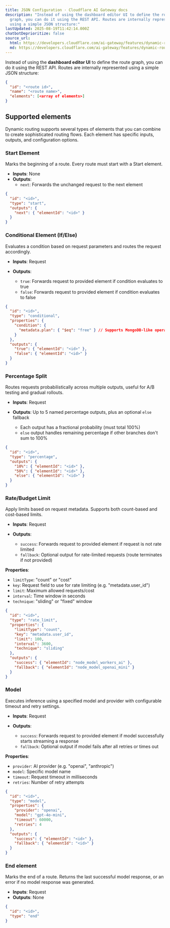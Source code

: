 ```yaml
---
title: JSON Configuration · Cloudflare AI Gateway docs
description: "Instead of using the dashboard editor UI to define the route
  graph, you can do it using the REST API. Routes are internally represented
  using a simple JSON structure:"
lastUpdated: 2025-08-19T11:42:14.000Z
chatbotDeprioritize: false
source_url:
  html: https://developers.cloudflare.com/ai-gateway/features/dynamic-routing/json-configuration/
  md: https://developers.cloudflare.com/ai-gateway/features/dynamic-routing/json-configuration/index.md
---
```


Instead of using the **dashboard editor UI** to define the route graph, you can do it using the REST API. Routes are internally represented using a simple JSON structure:

```json
{
  "id": "<route id>",
  "name": "<route name>",
  "elements": [<array of elements>]
}
```

## Supported elements

Dynamic routing supports several types of elements that you can combine to create sophisticated routing flows. Each element has specific inputs, outputs, and configuration options.

### Start Element

Marks the beginning of a route. Every route must start with a Start element.

* **Inputs**: None
* **Outputs**:
  * `next`: Forwards the unchanged request to the next element

```json
{
  "id": "<id>",
  "type": "start",
  "outputs": {
    "next": { "elementId": "<id>" }
  }
}
```

### Conditional Element (If/Else)

Evaluates a condition based on request parameters and routes the request accordingly.

* **Inputs**: Request

* **Outputs**:

  * `true`: Forwards request to provided element if condition evaluates to true
  * `false`: Forwards request to provided element if condition evaluates to false

```json
{
  "id": "<id>",
  "type": "conditional",
  "properties": {
    "condition": {
      "metadata.plan": { "$eq": "free" } // Supports MongoDB-like operators
    }
  },
  "outputs": {
    "true": { "elementId": "<id>" },
    "false": { "elementId": "<id>" }
  }
}
```

### Percentage Split

Routes requests probabilistically across multiple outputs, useful for A/B testing and gradual rollouts.

* **Inputs**: Request

* **Outputs**: Up to 5 named percentage outputs, plus an optional `else` fallback

  * Each output has a fractional probability (must total 100%)
  * `else` output handles remaining percentage if other branches don't sum to 100%

```json
{
  "id": "<id>",
  "type": "percentage",
  "outputs": {
    "10%": { "elementId": "<id>" },
    "50%": { "elementId": "<id>" },
    "else": { "elementId": "<id>" }
  }
}
```

### Rate/Budget Limit

Apply limits based on request metadata. Supports both count-based and cost-based limits.

* **Inputs**: Request

* **Outputs**:

  * `success`: Forwards request to provided element if request is not rate limited
  * `fallback`: Optional output for rate-limited requests (route terminates if not provided)

**Properties**:

* `limitType`: "count" or "cost"
* `key`: Request field to use for rate limiting (e.g. "metadata.user\_id")
* `limit`: Maximum allowed requests/cost
* `interval`: Time window in seconds
* `technique`: "sliding" or "fixed" window

```json
{
  "id": "<id>",
  "type": "rate_limit",
  "properties": {
    "limitType": "count",
    "key": "metadata.user_id",
    "limit": 100,
    "interval": 3600,
    "technique": "sliding"
  },
  "outputs": {
    "success": { "elementId": "node_model_workers_ai" },
    "fallback": { "elementId": "node_model_openai_mini" }
  }
}
```

### Model

Executes inference using a specified model and provider with configurable timeout and retry settings.

* **Inputs**: Request

* **Outputs**:

  * `success`: Forwards request to provided element if model successfully starts streaming a response
  * `fallback`: Optional output if model fails after all retries or times out

**Properties**:

* `provider`: AI provider (e.g. "openai", "anthropic")
* `model`: Specific model name
* `timeout`: Request timeout in milliseconds
* `retries`: Number of retry attempts

```json
{
  "id": "<id>",
  "type": "model",
  "properties": {
    "provider": "openai",
    "model": "gpt-4o-mini",
    "timeout": 60000,
    "retries": 4
  },
  "outputs": {
    "success": { "elementId": "<id>" },
    "fallback": { "elementId": "<id>" }
  }
}
```

### End element

Marks the end of a route. Returns the last successful model response, or an error if no model response was generated.

* **Inputs**: Request
* **Outputs**: None

```json
{
  "id": "<id>",
  "type": "end"
}
```
